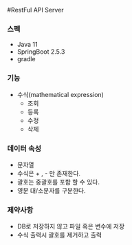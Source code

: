 #RestFul API Server

### 스펙
- Java 11
- SpringBoot 2.5.3
- gradle


### 기능 
- 수식(mathematical expression)
  - 조회
  - 등록
  - 수정
  - 삭제

### 데이터 속성
- 문자열 
- 수식은 + , - 만 존재한다.
- 괄호는 중괄호를 포함 할 수 있다.
- 영문 대/소문자를 구분한다.

### 제약사항
- DB로 저장하지 않고 파일 혹은 변수에 저장
- 수식 출력시 괄호를 제거하고 출력

